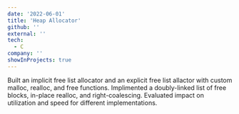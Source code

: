 ```yaml
---
date: '2022-06-01'
title: 'Heap Allocator'
github: ''
external: ''
tech:
  - C
company: ''
showInProjects: true
---
```


Built an implicit free list allocator and an explicit free list allactor with custom malloc, realloc, and free functions. Implimented a doubly-linked list of free blocks, in-place realloc, and right-coalescing. Evaluated impact on utilization and speed for different implementations.

